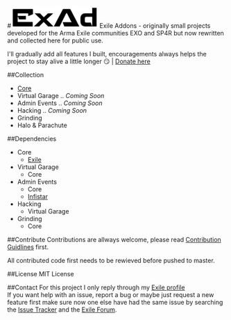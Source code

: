 #<img src="logo.png" alt="ExAd" width="200" />
Exile Addons - originally small projects developed for the Arma Exile communities EXO and SP4R but now rewritten and collected here for public use. 

I'll gradually add all features I built, encouragements always helps the project to stay alive a little longer :smirk: | [Donate here](https://www.paypal.com/cgi-bin/webscr?cmd=_donations&business=jan%2ebabor%2e383%40gmail%2ecom&lc=GB&item_name=ExAd&currency_code=EUR&bn=PP%2dDonationsBF%3abtn_donate_SM%2egif%3aNonHosted)

##Collection
  * [Core](https://github.com/Bjanski/ExAd/tree/Core)
  * Virtual Garage .. *Coming Soon*
  * Admin Events .. *Coming Soon*
  * Hacking .. *Coming Soon*
  * Grinding
  * Halo & Parachute

##Dependencies
  * Core
    * [Exile](http://www.exilemod.com/downloads/)
  * Virtual Garage
    * Core
  * Admin Events
    * Core
    * [Infistar](https://infistar.de/)
  * Hacking
    * Virtual Garage
  * Grinding
    * Core

##Contribute
Contributions are allways welcome, please read [Contribution Guidlines](CONTRIBUTING.md) first.

All contributed code first needs to be rewieved before pushed to master. 

##License
MIT License

##Contact
For this project I only reply through my [Exile profile](http://www.exilemod.com/profile/7143-janski/)  
If you want help with an issue, report a bug or maybe just request a new feature first make sure now one else have had the same issue by searching the [Issue Tracker](https://github.com/Bjanski/ExAd/issues) and the [Exile Forum](http://www.exilemod.com/).
